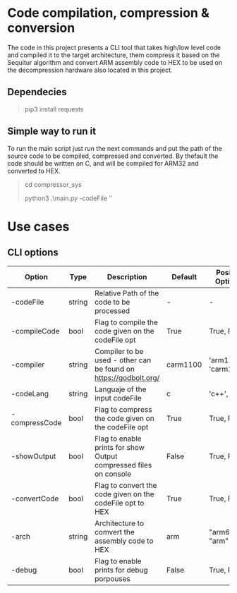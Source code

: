 # Code compilation, compression & conversion

The code in this project presents a CLI tool that takes high/low level code and compiled it to the target architecture, them compress it based on the Sequitur algorithm and convert ARM assembly code to HEX to be used on the decompression hardware also located in this project.

## Dependecies 

> pip3 install requests

## Simple way to run it

To run the main script just run the next commands and put the path of the source code to be compiled, compressed and converted. By thefault the code should be written on C, and will be compiled for ARM32 and converted to HEX.

> cd compressor_sys
>
> python3 .\main.py -codeFile '<sourceCodeFilePath>'

# Use cases

## CLI options

| Option | Type | Description | Default | Posible Options |
| ----------- | ----------- | ----------- | ----------- | ----------- |
| -codeFile | string | Relative Path of the code to be processed | - | - |
| -compileCode | bool | Flag to compile the code given on the codeFile opt | True | True, False |
| -compiler | string | Compiler to be used - other can be found on https://godbolt.org/ | carm1100 | 'arm1100', 'carm1100' |
| -codeLang | string | Languaje of the input codeFile | c | 'c++', 'c' |
| -compressCode | bool | Flag to compress the code given on the codeFile opt | True | True, False |
| -showOutput | bool | Flag to enable prints for show Output compressed files on console | False | True, False |
| -convertCode | bool | Flag to convert the code given on the codeFile opt to HEX | True | True, False |
| -arch | string | Architecture to comvert the assembly code to HEX | arm | "arm64", "arm" |
| -debug | bool | Flag to enable prints for debug porpouses | False | True, False |




